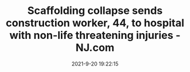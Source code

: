 ---
"title": "Scaffolding collapse sends construction worker, 44, to hospital with non-life threatening injuries - NJ.com"
"date": "2021-9-20 19:22:15"
"feed_name": "GOOGLENEWSCONSTRUCTION"
"feed_website": "https://news.google.com/search?q=construction%2Bincident&hl=en-US&gl=US&ceid=US:en"
"feed_rss": "https://news.google.com/rss/search?q=construction%2Bincident&hl=en-US&gl=US&ceid=US:en"
"link": "https://www.nj.com/hudson/2021/09/scaffolding-collapse-sends-man-44-to-hospital-with-non-life-threatening-injuries.html"
"file": "_posts/2021-1-1-8d7c5fe7112bef12f24a7daa361e26a487268f46.md"
"accident": "1"
"drilling": "0"
"dead": "0"
"injured": "1"
---